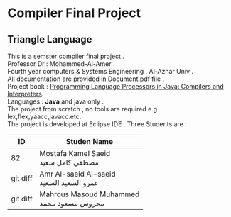 # Compiler Final Project

## Triangle Language
This is a semster compiler final project .<br>
Professor Dr : Mohammed-Al-Amer .<br>
Fourth year computers & Systems Engineering , Al-Azhar Univ .<br>
All documentation are provided in Document.pdf file .<br>
Project book : [Programming Language Processors in Java: Compilers and Interpreters](https://www.amazon.com/Programming-Language-Processors-Java-Interpreters/dp/0130257869).<br>
Languages : **Java** and java only .<br>
The project from scratch , no tools are required e.g lex,flex,yaacc,javacc.etc.<br>
The project is developed at Eclipse IDE .
Three Students are :

| ID | Studen Name |
| --- | --- |
| 82 | Mostafa Kamel Saeid <br> مصطفي كامل سعيد|
| git diff | Amr Al-saeid Al-saeid <br>عمرو السعيد السعيد  |
| git diff | Mahrous Masoud Muhammed<br>محروس مسعود محمد |
